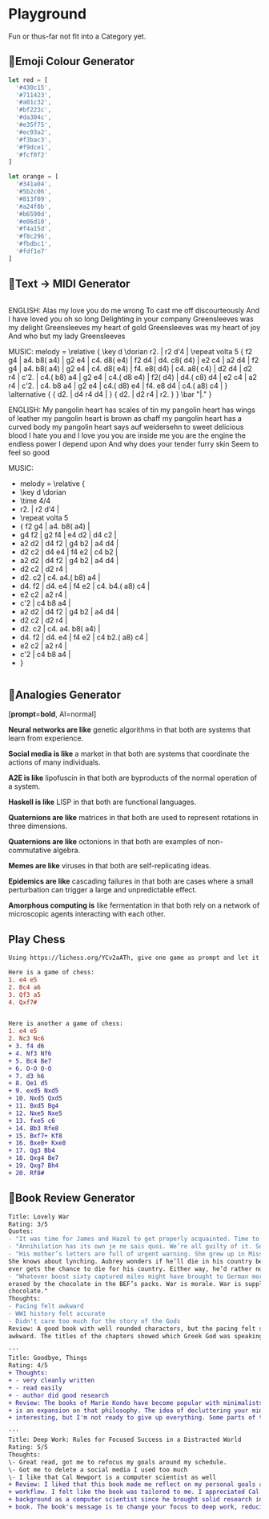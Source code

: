 # Playground

Fun or thus-far not fit into a Category yet.

## 🌈Emoji Colour Generator

```js
let red = [
  '#430c15',
  '#711423',
  '#a01c32',
  '#bf223c',
  '#da304c',
  '#e35f75',
  '#ec93a2',
  '#f3bac3',
  '#f9dce1',
  '#fcf0f2'
]

let orange = [
  '#341a04',
  '#5b2c06',
  '#813f09',
  '#a24f0b',
  '#b6590d',
  '#e06d10',
  '#f4a15d',
  '#f8c296',
  '#fbdbc1',
  '#fdf1e7'
]
```

## 🎼Text -> MIDI Generator

```diff
```
ENGLISH:
Alas my love you do me wrong
To cast me off discourteously
And I have loved you oh so long
Delighting in your company
Greensleeves was my delight
Greensleeves my heart of gold
Greensleeves was my heart of joy
And who but my lady Greensleeves

MUSIC:
melody = \relative {
  \key d \dorian
  r2. | r2 d'4 |
  \repeat volta 5
  { f2 g4 | a4. b8( a4) |
    g2 e4 | c4. d8( e4) |
    f2 d4 | d4. c8( d4) |
    e2 c4 | a2 d4 |
    f2 g4 | a4. b8( a4) |
    g2 e4 | c4. d8( e4) |
    f4. e8( d4) | c4. a8( c4) |
    d2 d4 | d2 r4 |
    c'2. | c4.( b8) a4 |
    g2 e4 | c4.( d8 e4) |
    f2( d4) | d4.( c8) d4 |
    e2 c4 | a2 r4 |
    c'2. | c4. b8 a4 |
    g2 e4 | c4.( d8) e4 |
    f4. e8 d4 | c4.( a8) c4 |
  } \alternative {
    { d2. | d4 r4 d4 | }
    { d2. | d2 r4 | r2. }
  }
  \bar "|."
}

ENGLISH:
My pangolin heart
has scales of tin
my pangolin heart
has wings of leather
my pangolin heart
is brown as chaff
my pangolin heart
has a curved body
my pangolin heart
says auf weidersehn
to sweet delicious blood
I hate you
and
I love you
you are inside me
you are the engine
the endless power
I depend upon
And why does your tender
furry skin
Seem to feel so good

MUSIC:
+ melody = \relative { 
+ \key d \dorian
+ \time 4/4
+ r2. | r2 d'4 |
+ \repeat volta 5
+ { f2 g4 | a4. b8( a4) |
+ g4 f2 | g2 f4 | e4 d2 | d4 c2 |
+ a2 d2 | d4 f2 | g4 b2 | a4 d4 |
+ d2 c2 | d4 e4 | f4 e2 | c4 b2 |
+ a2 d2 | d4 f2 | g4 b2 | a4 d4 |
+ d2 c2 | d2 r4 |
+ d2. c2 | c4. a4.( b8) a4 |
+ d4. f2 | d4. e4 | f4 e2 | c4. b4.( a8) c4 |
+ e2 c2 | a2 r4 |
+ c'2 | c4 b8 a4 |
+ a2 d2 | d4 f2 | g4 b2 | a4 d4 |
+ d2 c2 | d2 r4 |
+ d2. c2 | c4. a4. b8( a4) |
+ d4. f2 | d4. e4 | f4 e2 | c4 b2.( a8) c4 |
+ e2 c2 | a2 r4 |
+ c'2 | c4 b8 a4 |
+ }
``` 
```

## 🧠Analogies Generator
[**prompt**=**bold**, AI=normal]

**Neural networks are like** genetic algorithms in that both are systems that learn from experience.

**Social media is like** a market in that both are systems that coordinate the actions of many individuals.

**A2E is like** lipofuscin in that both are byproducts of the normal operation of a system.

**Haskell is like** LISP in that both are functional languages.

**Quaternions are like** matrices in that both are used to represent rotations in 
three dimensions.

**Quaternions are like** octonions in that both are examples of non-commutative 
algebra.

**Memes are like** viruses in that both are self-replicating ideas.

**Epidemics are like** cascading failures in that both are cases where a small perturbation can trigger a large and unpredictable effect.

**Amorphous computing is** like fermentation in that both rely on a network of microscopic agents interacting with each other.

## Play Chess

```diff
Using https://lichess.org/YCv2aATh, give one game as prompt and let it play black pieces in game 2

Here is a game of chess:
1. e4 e5
2. Bc4 a6
3. Qf3 a5
4. Qxf7#


Here is another a game of chess:
1. e4 e5
2. Nc3 Nc6
+ 3. f4 d6
+ 4. Nf3 Nf6
+ 5. Bc4 Be7
+ 6. O-O O-O
+ 7. d3 h6
+ 8. Qe1 d5
+ 9. exd5 Nxd5
+ 10. Nxd5 Qxd5
+ 11. Bxd5 Bg4
+ 12. Nxe5 Nxe5
+ 13. fxe5 c6
+ 14. Bb3 Rfe8
+ 15. Bxf7+ Kf8
+ 16. Bxe8+ Kxe8
+ 17. Qg3 Bb4
+ 18. Qxg4 Be7
+ 19. Qxg7 Bh4
+ 20. Rf8#
```

## 📗Book Review Generator

```diff
Title: Lovely War
Rating: 3/5
Quotes:
- "It was time for James and Hazel to get properly acquainted. Time to see if the magic of music and moonlight and graceful movement were all that they had shared, or if a grimy gray London dawn and a cheap cup of coffee could make them feel the same way."
- "Annihilation has its own je ne sais quoi. We’re all guilty of it. So spare me the sermons."
- "His mother’s letters are full of urgent warning. She grew up in Mississippi. 
She knows about lynching. Aubrey wonders if he’ll die in his country before he 
ever gets the chance to die for his country. Either way, he’d rather not."
- "Whatever boost sixty captured miles might have brought to German morale was 
erased by the chocolate in the BEF’s packs. War is morale. War is supply. War is 
chocolate."
Thoughts:
- Pacing felt awkward
- WW1 history felt accurate
- Didn't care too much for the story of the Gods
Review: A good book with well rounded characters, but the pacing felt super 
awkward. The titles of the chapters showed which Greek God was speaking, but I was more interested in the WW1 tales than their relationships.

'''
Title: Goodbye, Things
Rating: 4/5
+ Thoughts:
+ - very cleanly written
+ - read easily
+ - author did good research
+ Review: The books of Marie Kondo have become popular with minimalists. This book 
+ is an expansion on that philosophy. The idea of decluttering your mind is 
+ interesting, but I'm not ready to give up everything. Some parts of the book were repetitive, but overall a nice easy read. The book's message is to simplify your life and reduce the amount of things you own. 

'''
Title: Deep Work: Rules for Focused Success in a Distracted World
Rating: 5/5
Thoughts:
\- Great read, got me to refocus my goals around my schedule.
\- Got me to delete a social media I used too much
\- I like that Cal Newport is a computer scientist as well
+ Review: I liked that this book made me reflect on my personal goals and writing 
+ workflow. I felt like the book was tailored to me. I appreciated Cal Newport's 
+ background as a computer scientist since he brought solid research into this book. His writing style made this book easy to read and a good pick-up-when-you-can 
+ book. The book's message is to change your focus to deep work, reducing the amount of times you check social media/email, and manage your distractions
```
